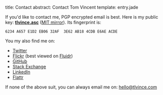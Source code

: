 title: Contact
abstract: Contact Tom Vincent
template: entry.jade

If you'd like to contact me, PGP encrypted email is best. Here is my public key:
**[tlvince.asc][]** ([MIT mirror][mit]). Its fingerprint is:

    6234 A657 E1D2 EB06 32AF  3E62 AB18 4CDB E6AE ACDE

You my also find me on:

* [Twitter][]
* [Flickr][] (best viewed on [Fluidr][])
* [GitHub][]
* [Stack Exchange][]
* [LinkedIn][]
* [Flattr][]

If none of the above suit, you can always email me on: <hello@tlvince.com>

  [LinkedIn]: https://www.linkedin.com/in/tlvince "tlvince's profile on LinkedIn"
  [Twitter]: https://twitter.com/#!/tlvince "tlvince's profile on Twitter"
  [GitHub]: https://github.com/tlvince "tlvince's profile on GitHub"
  [Stack Exchange]: https://stackexchange.com/users/179405?tab=accounts "tlvince's profiles on Stack Exchange"
  [tlvince.asc]: /assets/txt/tlvince.asc "tlvince's PGP public key"
  [Flickr]: https://secure.flickr.com/photos/tlvince "tlvince's profile on Flickr"
  [Fluidr]: http://www.fluidr.com/photos/tlvince "tlvince's profile on Fluidr"
  [Flattr]: https://flattr.com/profile/tlvince "tlvince's profile on Flattr"
  [mit]: http://pgp.mit.edu:11371/pks/lookup?op=vindex&fingerprint=on&search=0x6234A657E1D2EB0632AF3E62AB184CDBE6AEACDE
